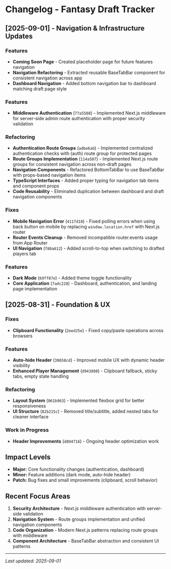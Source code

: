 # Changelog - Fantasy Draft Tracker

## [2025-09-01] - Navigation & Infrastructure Updates

### Features
- **Coming Soon Page** - Created placeholder page for future features navigation
- **Navigation Refactoring** - Extracted reusable BaseTabBar component for consistent navigation across app
- **Dashboard Navigation** - Added bottom navigation bar to dashboard matching draft page style

### Features
- **Middleware Authentication** (`77a5508`) - Implemented Next.js middleware for server-side admin route authentication with proper security validation

### Refactoring  
- **Authentication Route Groups** (`adbe6ab`) - Implemented centralized authentication checks with (auth) route group for protected pages
- **Route Groups Implementation** (`114a507`) - Implemented Next.js route groups for consistent navigation across non-draft pages
- **Navigation Components** - Refactored BottomTabBar to use BaseTabBar with props-based navigation items
- **TypeScript Interfaces** - Added proper typing for navigation tab items and component props
- **Code Reusability** - Eliminated duplication between dashboard and draft navigation components

### Fixes
- **Mobile Navigation Error** (`411fd10`) - Fixed polling errors when using back button on mobile by replacing `window.location.href` with Next.js router
- **Router Events Cleanup** - Removed incompatible router.events usage from App Router
- **UI Navigation** (`f80a612`) - Added scroll-to-top when switching to drafted players tab

### Features  
- **Dark Mode** (`69ff87e`) - Added theme toggle functionality
- **Core Application** (`7adc228`) - Dashboard, authentication, and landing page implementation

## [2025-08-31] - Foundation & UX

### Fixes
- **Clipboard Functionality** (`2eed25e`) - Fixed copy/paste operations across browsers

### Features
- **Auto-hide Header** (`30658cd`) - Improved mobile UX with dynamic header visibility
- **Enhanced Player Management** (`d943898`) - Clipboard fallback, sticky tabs, empty state handling

### Refactoring
- **Layout System** (`061b963`) - Implemented flexbox grid for better responsiveness
- **UI Structure** (`82b215c`) - Removed title/subtitle, added nested tabs for cleaner interface

### Work in Progress
- **Header Improvements** (`d894716`) - Ongoing header optimization work

## Impact Levels
- **Major:** Core functionality changes (authentication, dashboard)
- **Minor:** Feature additions (dark mode, auto-hide header)
- **Patch:** Bug fixes and small improvements (clipboard, scroll behavior)

## Recent Focus Areas
1. **Security Architecture** - Next.js middleware authentication with server-side validation
2. **Navigation System** - Route groups implementation and unified navigation components  
3. **Code Organization** - Modern Next.js patterns replacing route groups with middleware
4. **Component Architecture** - BaseTabBar abstraction and consistent UI patterns

---
*Last updated: 2025-09-01*
